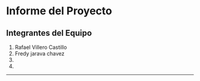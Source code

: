 # Informe del Proyecto

## Integrantes del Equipo

1. Rafael Villero Castillo 
2. Fredy jarava chavez
3. 
4. 

---

